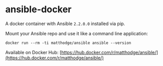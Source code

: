 # ansible-docker

A docker container with Ansible `2.2.0.0` installed via pip.

Mount your Ansible repo and use it like a command line application:

`docker run --rm -ti matthodge/ansible ansible --version`

Available on Docker Hub: [https://hub.docker.com/r/matthodge/ansible/](https://hub.docker.com/r/matthodge/ansible/)
